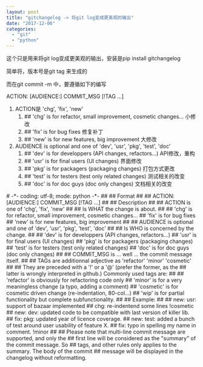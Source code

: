 ```yaml
---
layout: post
title: "gitchangelog -> 将git log变成更美观的输出"
date: "2017-12-06"
categories: 
  - "git"
  - "python"
---
```


这个只是用来将git log变成更美观的输出，安装是pip install gitchangelog

简单将，版本号是git tag 来生成的

而在git commit -m 中，要遵循如下的编写

ACTION: \[AUDIENCE:\] COMMIT\_MSG \[!TAG ...\]

1. ACTION是 'chg', 'fix', 'new'
    1. \## 'chg' is for refactor, small improvement, cosmetic changes... 小修改
    2. \## 'fix' is for bug fixes 修复补丁
    3. \## 'new' is for new features, big improvement 大修改
2. AUDIENCE is optional and one of 'dev', 'usr', 'pkg', 'test', 'doc'
    1. \## 'dev' is for developpers (API changes, refactors...) API修改，重构
    2. \## 'usr' is for final users (UI changes) 界面修改
    3. \## 'pkg' is for packagers (packaging changes) 打包方式更改
    4. \## 'test' is for testers (test only related changes) 测试相关的改变
    5. \## 'doc' is for doc guys (doc only changes) 文档相关的改变

\# -\*- coding: utf-8; mode: python -\*- ## ## Format ## ## ACTION: \[AUDIENCE:\] COMMIT\_MSG \[!TAG ...\] ## ## Description ## ## ACTION is one of 'chg', 'fix', 'new' ## ## Is WHAT the change is about. ## ## 'chg' is for refactor, small improvement, cosmetic changes... ## 'fix' is for bug fixes ## 'new' is for new features, big improvement ## ## AUDIENCE is optional and one of 'dev', 'usr', 'pkg', 'test', 'doc' ## ## Is WHO is concerned by the change. ## ## 'dev' is for developpers (API changes, refactors...) ## 'usr' is for final users (UI changes) ## 'pkg' is for packagers (packaging changes) ## 'test' is for testers (test only related changes) ## 'doc' is for doc guys (doc only changes) ## ## COMMIT\_MSG is ... well ... the commit message itself. ## ## TAGs are additionnal adjective as 'refactor' 'minor' 'cosmetic' ## ## They are preceded with a '!' or a '@' (prefer the former, as the ## latter is wrongly interpreted in github.) Commonly used tags are: ## ## 'refactor' is obviously for refactoring code only ## 'minor' is for a very meaningless change (a typo, adding a comment) ## 'cosmetic' is for cosmetic driven change (re-indentation, 80-col...) ## 'wip' is for partial functionality but complete subfunctionality. ## ## Example: ## ## new: usr: support of bazaar implemented ## chg: re-indentend some lines !cosmetic ## new: dev: updated code to be compatible with last version of killer lib. ## fix: pkg: updated year of licence coverage. ## new: test: added a bunch of test around user usability of feature X. ## fix: typo in spelling my name in comment. !minor ## ## Please note that multi-line commit message are supported, and only the ## first line will be considered as the "summary" of the commit message. So ## tags, and other rules only applies to the summary. The body of the commit ## message will be displayed in the changelog without reformatting.
